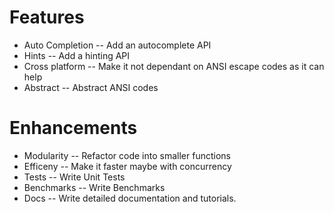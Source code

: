 # Features

  - Auto Completion -- Add an autocomplete API
  - Hints -- Add a hinting API
  - Cross platform -- Make it not dependant on ANSI escape codes as it can help
  - Abstract -- Abstract ANSI codes

# Enhancements
  - Modularity -- Refactor code into smaller functions
  - Efficeny -- Make it faster maybe with concurrency
  - Tests -- Write Unit Tests
  - Benchmarks -- Write Benchmarks
  - Docs -- Write detailed documentation and tutorials.
